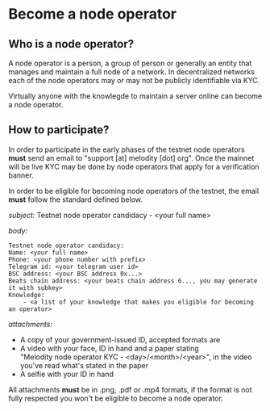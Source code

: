 # Become a node operator

## Who is a node operator?

A node operator is a person, a group of person or generally an entity that manages and maintain a full node of a network. In decentralized networks each of the node operators may or may not be publicly identifiable via KYC.

Virtually anyone with the knowlegde to maintain a server online can become a node operator.

## How to participate?

In order to participate in the early phases of the testnet node operators **must** send an email to "support \[at] melodity \[dot] org". Once the mainnet will be live KYC may be done by node operators that apply for a verification banner.

In order to be eligible for becoming node operators of the testnet, the email **must** follow the standard defined below.

_subject:_ Testnet node operator candidacy - \<your full name>

_body:_

```
Testnet node operator candidacy:
Name: <your full name>
Phone: <your phone number with prefix>
Telegram id: <your telegram user id>
BSC address: <your BSC address 0x...>
Beats chain address: <your beats chain address 6..., you may generate it with subkey>
Knowledge: 
    - <a list of your knowledge that makes you eligible for becoming an operator>
```

_attachments:_

* A copy of your government-issued ID, accepted formats are
* A video with your face, ID in hand and a paper stating \
  "Melodity node operator KYC - \<day>/\<month>/\<year>", in the video you've read what's stated in the paper
* A selfie with your ID in hand

All attachments **must** be in .png, .pdf or .mp4 formats, if the format is not fully respected you won't be eligible to become a node operator.
